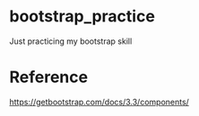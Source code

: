 # bootstrap_practice
Just practicing my bootstrap skill

# Reference
https://getbootstrap.com/docs/3.3/components/
